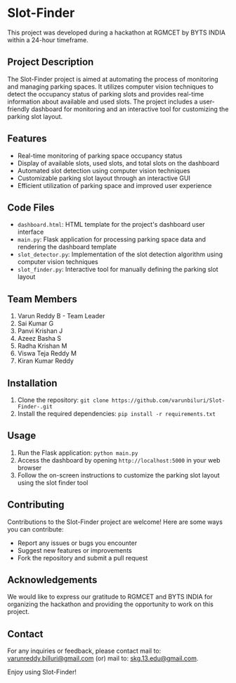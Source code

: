 # Slot-Finder

This project was developed during a hackathon at RGMCET by BYTS INDIA within a 24-hour timeframe.

## Project Description

The Slot-Finder project is aimed at automating the process of monitoring and managing parking spaces. It utilizes computer vision techniques to detect the occupancy status of parking slots and provides real-time information about available and used slots. The project includes a user-friendly dashboard for monitoring and an interactive tool for customizing the parking slot layout.

## Features

- Real-time monitoring of parking space occupancy status
- Display of available slots, used slots, and total slots on the dashboard
- Automated slot detection using computer vision techniques
- Customizable parking slot layout through an interactive GUI
- Efficient utilization of parking space and improved user experience

## Code Files

- `dashboard.html`: HTML template for the project's dashboard user interface
- `main.py`: Flask application for processing parking space data and rendering the dashboard template
- `slot_detector.py`: Implementation of the slot detection algorithm using computer vision techniques
- `slot_finder.py`: Interactive tool for manually defining the parking slot layout

## Team Members

1. Varun Reddy B - Team Leader
2. Sai Kumar G
3. Panvi Krishan J
4. Azeez Basha S
5. Radha Krishan M
6. Viswa Teja Reddy M
7. Kiran Kumar Reddy

## Installation

1. Clone the repository: `git clone https://github.com/varunbiluri/Slot-Finder-.git`
2. Install the required dependencies: `pip install -r requirements.txt`

## Usage

1. Run the Flask application: `python main.py`
2. Access the dashboard by opening `http://localhost:5000` in your web browser
3. Follow the on-screen instructions to customize the parking slot layout using the slot finder tool

## Contributing

  Contributions to the Slot-Finder project are welcome! Here are some ways you can contribute:

- Report any issues or bugs you encounter
- Suggest new features or improvements
- Fork the repository and submit a pull request


## Acknowledgements

We would like to express our gratitude to RGMCET and BYTS INDIA for organizing the hackathon and providing the opportunity to work on this project.

## Contact

For any inquiries or feedback, please contact 
  mail to: varunreddy.billuri@gmail.com  (or) 
  mail to: skg.13.edu@gmail.com.

Enjoy using Slot-Finder!
